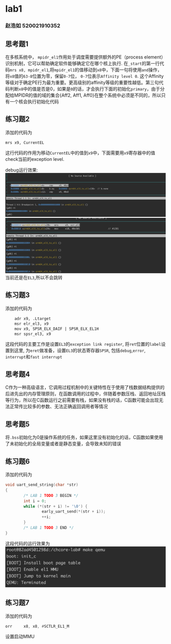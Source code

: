 # lab1
### 赵浩如 520021910352
## 思考题1
在多核系统中， `mpidr_el1`作用处于调度需要提供额外的PE（process element）识别机制，它可以帮助确定软件能够确定它在哪个核上执行.
在`_start`的第一行代码`mrs x8, mpidr_el1`,将`mpidr_el1`的值移动到`x8`中，下面一句将使用`and`操作，将`x8`值的`63-8`位置为零，保留`0-7`位，
`0-7`位表示`Affinity level 0`. 这个Affinity等级对于确定PE行为最为重要。更高级别的affinity等级的重要性越低。第三句代码判断`x8`中的值是否是0，如果是`0`的话，才会执行下面的初始化`primary`，由于分配给MPIDR的值的域的集合{Aff2, Aff1, Aff0}在整个系统中必须是不同的，所以只有一个核会执行初始化代码

## 练习题2
添加的代码为
```
mrs x9, CurrentEL
```
这行代码的作用为移动`CurrentEL`中的值到`x9`中，下面需要用`x9`寄存器中的值check当前的exception level.

debug运行效果:
![pic2](asset/2.png)
![pic](asset/1.png)
当前还是在`EL3`,所以不会跳转

## 练习题3
添加的代码为
```
    adr x9, .Ltarget
    msr elr_el3, x9
    mov x9, SPSR_ELX_DAIF | SPSR_ELX_EL1H
    msr spsr_el3, x9
```
这段代码的主要工作是设置`EL3`的`exception link register`, 将`ret`位置的`label`设置到这里, 为`eret`做准备，设置`EL3`的状态寄存器`SPSR`, 包括`debug`,`error`, `interrupt`和`fast interrupt`

## 思考题4
C作为一种高级语言，它调用过程机制中的关键特性在于使用了栈数据结构提供的后进先出的内存管理原则，在函数调用的过程中，伴随着参数压栈、返回地址压栈等行为，所以在C函数运行之前需要有栈，如果没有栈的话，C函数可能会出现无法正常传比较多的参数、无法正确返回调用者等情况 

## 思考题5
将`.bss`初始化为0是操作系统的任务，如果这里没有初始化的话，C函数如果使用了未初始化的全局变量或者是静态变量，会导致未知的错误

## 练习题6
添加的代码为
```C
void uart_send_string(char *str)
{
        /* LAB 1 TODO 3 BEGIN */
        int i = 0;
        while (*(str + i) != '\0') {
                early_uart_send(*(str + i));
                ++i;
        }
        /* LAB 1 TODO 3 END */
}
```
这段代码的运行效果为
![pic3](asset/3.png)

## 练习题7
添加的代码为
```asm
orr     x8, x8, #SCTLR_EL1_M
```
设置启动MMU